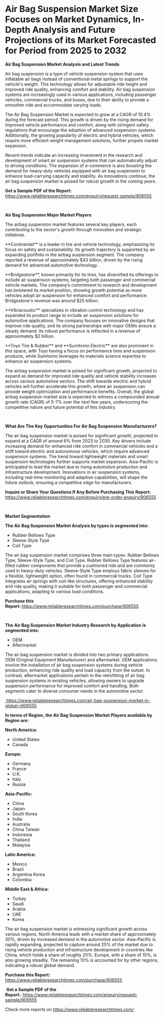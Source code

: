 <p><h1>Air Bag Suspension Market Size Focuses on Market Dynamics, In-Depth Analysis and Future Projections of its Market Forecasted for Period from 2025 to 2032</h1></p><p><strong>Air Bag Suspension Market Analysis and Latest Trends</strong></p>
<p><p>Air bag suspension is a type of vehicle suspension system that uses inflatable air bags instead of conventional metal springs to support the vehicle's weight. This technology allows for adjustable ride height and improved ride quality, enhancing comfort and stability. Air bag suspension systems are increasingly used in various applications, including passenger vehicles, commercial trucks, and buses, due to their ability to provide a smoother ride and accommodate varying loads.</p><p>The Air Bag Suspension Market is expected to grow at a CAGR of 10.4% during the forecast period. This growth is driven by the rising demand for improved vehicle performance and comfort, along with stringent safety regulations that encourage the adoption of advanced suspension systems. Additionally, the growing popularity of electric and hybrid vehicles, which require more efficient weight management solutions, further propels market expansion.</p><p>Recent trends indicate an increasing investment in the research and development of smart air suspension systems that can automatically adjust to driving conditions. The expansion of e-commerce is also boosting the demand for heavy-duty vehicles equipped with air bag suspension to enhance load-carrying capacity and stability. As innovations continue, the air bag suspension market is poised for robust growth in the coming years.</p></p>
<p><strong>Get a Sample PDF of the Report:&nbsp;</strong> <a href="https://www.reliableresearchtimes.com/enquiry/request-sample/906555?utm_campaign=3087&utm_medium=2&utm_source=Github&utm_content=ia&utm_term=21032025&utm_id=air-bag-suspension">https://www.reliableresearchtimes.com/enquiry/request-sample/906555</a></p>
<p>&nbsp;</p>
<p><strong>Air Bag Suspension Major Market Players</strong></p>
<p><p>The airbag suspension market features several key players, each contributing to the sector's growth through innovation and strategic initiatives. </p><p>**Continental** is a leader in tire and vehicle technology, emphasizing its focus on safety and sustainability. Its growth trajectory is supported by an expanding portfolio in the airbag suspension segment. The company reported a revenue of approximately $43 billion, driven by the rising demand for advanced automotive technology.</p><p>**Bridgestone**, known primarily for its tires, has diversified its offerings to include air suspension systems, targeting both passenger and commercial vehicle markets. The company’s commitment to research and development has bolstered its market position, showing growth potential as more vehicles adopt air suspension for enhanced comfort and performance. Bridgestone's revenue was around $25 billion.</p><p>**Vibracoustic** specializes in vibration control technology and has expanded its product range to include air suspension solutions for automotive applications. The company focuses on innovative designs that improve ride quality, and its strong partnerships with major OEMs ensure a steady demand. Its robust performance is reflected in a revenue of approximately $2 billion.</p><p>**Toyo Tire & Rubber** and **Sumitomo Electric** are also prominent in this space, with Toyo having a focus on performance tires and suspension products, while Sumitomo leverages its materials science expertise to enhance air suspension systems.</p><p>The airbag suspension market is poised for significant growth, projected to expand as demand for improved ride quality and vehicle stability increases across various automotive sectors. The shift towards electric and hybrid vehicles will further accelerate this growth, where air suspension can provide weight optimization and performance benefits. Overall, the global airbag suspension market size is expected to witness a compounded annual growth rate (CAGR) of 5-7% over the next few years, underscoring the competitive nature and future potential of this industry.</p></p>
<p>&nbsp;</p>
<p><strong>What Are The Key Opportunities For Air Bag Suspension Manufacturers?</strong></p>
<p><p>The air bag suspension market is poised for significant growth, projected to expand at a CAGR of around 6% from 2023 to 2030. Key drivers include increasing demand for enhanced ride comfort in commercial vehicles and a shift toward electric and autonomous vehicles, which require advanced suspension systems. The trend toward lightweight materials and smart suspension technologies further supports market expansion. Asia-Pacific is anticipated to lead the market due to rising automotive production and infrastructure development. Innovations in air suspension systems, including real-time monitoring and adaptive capabilities, will shape the future outlook, ensuring a competitive edge for manufacturers.</p></p>
<p><strong>Inquire or Share Your Questions If Any Before Purchasing This Report:</strong> <a href="https://www.reliableresearchtimes.com/enquiry/pre-order-enquiry/906555?utm_campaign=3087&utm_medium=2&utm_source=Github&utm_content=ia&utm_term=21032025&utm_id=air-bag-suspension">https://www.reliableresearchtimes.com/enquiry/pre-order-enquiry/906555</a></p>
<p>&nbsp;</p>
<p><strong>Market Segmentation</strong></p>
<p><strong>The Air Bag Suspension Market Analysis by types is segmented into:</strong></p>
<p><ul><li>Rubber Bellows Type</li><li>Sleeve-Style Type</li><li>Coil Type</li></ul></p>
<p><p>The air bag suspension market comprises three main types: Rubber Bellows Type, Sleeve-Style Type, and Coil Type. Rubber Bellows Type features air-filled rubber components that provide a cushioned ride and are commonly used in heavy-duty vehicles. Sleeve-Style Type employs fabric sleeves for a flexible, lightweight option, often found in commercial trucks. Coil Type integrates air springs with coil-like structures, offering enhanced stability and ride quality, making it suitable for both passenger and commercial applications, adapting to various load conditions.</p></p>
<p><strong>Purchase this Report:&nbsp;</strong><a href="https://www.reliableresearchtimes.com/purchase/906555?utm_campaign=3087&utm_medium=2&utm_source=Github&utm_content=ia&utm_term=21032025&utm_id=air-bag-suspension">https://www.reliableresearchtimes.com/purchase/906555</a></p>
<p>&nbsp;</p>
<p><strong>The Air Bag Suspension Market Industry Research by Application is segmented into:</strong></p>
<p><ul><li>OEM</li><li>Aftermarket</li></ul></p>
<p><p>The air bag suspension market is divided into two primary applications: OEM (Original Equipment Manufacturer) and aftermarket. OEM applications involve the installation of air bag suspension systems during vehicle production, enhancing ride quality and load capacity from the outset. In contrast, aftermarket applications pertain to the retrofitting of air bag suspension systems in existing vehicles, allowing owners to upgrade suspension performance for improved comfort and handling. Both segments cater to diverse consumer needs in the automotive sector.</p></p>
<p><a href="https://www.reliableresearchtimes.com/air-bag-suspension-market-in-global-r906555?utm_campaign=3087&utm_medium=2&utm_source=Github&utm_content=ia&utm_term=21032025&utm_id=air-bag-suspension">&nbsp;https://www.reliableresearchtimes.com/air-bag-suspension-market-in-global-r906555</a></p>
<p><strong>In terms of Region, the Air Bag Suspension Market Players available by Region are:</strong></p>
<p>
    <p> <strong> North America: </strong>
        <ul>
            <li>United States</li>
            <li>Canada</li>
        </ul>
        </p> 
    <p> <strong> Europe: </strong>
        <ul>
            <li>Germany</li>
            <li>France</li>
            <li>U.K.</li>
            <li>Italy</li>
            <li>Russia</li>
        </ul>
        </p> 
    <p> <strong> Asia-Pacific: </strong>
        <ul>
            <li>China</li>
            <li>Japan</li>
            <li>South Korea</li>
            <li>India</li>
            <li>Australia</li>
            <li>China Taiwan</li>
            <li>Indonesia</li>
            <li>Thailand</li>
            <li>Malaysia</li>
        </ul>
        </p> 
    <p> <strong> Latin America: </strong>
        <ul>
            <li>Mexico</li>
            <li>Brazil</li>
            <li>Argentina Korea</li>
            <li>Colombia</li>
        </ul>
        </p> 
    <p> <strong> Middle East & Africa: </strong>
        <ul>
            <li>Turkey</li>
            <li>Saudi</li>
            <li>Arabia</li>
            <li>UAE</li>
            <li>Korea</li>
        </ul>
    </p>
    </p>
<p><p>The air bag suspension market is witnessing significant growth across various regions. North America leads with a market share of approximately 30%, driven by increased demand in the automotive sector. Asia-Pacific is rapidly expanding, projected to capture around 25% of the market due to rising vehicle production and infrastructure development in countries like China, which holds a share of roughly 20%. Europe, with a share of 15%, is also growing steadily. The remaining 10% is accounted for by other regions, indicating a robust global demand.</p></p>
<p><strong>Purchase this Report: </strong><a href="https://www.reliableresearchtimes.com/purchase/906555?utm_campaign=3087&utm_medium=2&utm_source=Github&utm_content=ia&utm_term=21032025&utm_id=air-bag-suspension">https://www.reliableresearchtimes.com/purchase/906555</a></p>
<p>&nbsp;<strong>Get a Sample PDF of the Report:&nbsp;&nbsp;</strong><a href="https://www.reliableresearchtimes.com/enquiry/request-sample/906555?utm_campaign=3087&utm_medium=2&utm_source=Github&utm_content=ia&utm_term=21032025&utm_id=air-bag-suspension">https://www.reliableresearchtimes.com/enquiry/request-sample/906555</a></p>
<p><strong></strong></p>
<p>Check more reports on <a href="https://www.reliableresearchtimes.com/?utm_campaign=3087&utm_medium=2&utm_source=Github&utm_content=ia&utm_term=21032025&utm_id=air-bag-suspension">https://www.reliableresearchtimes.com/</a></p>